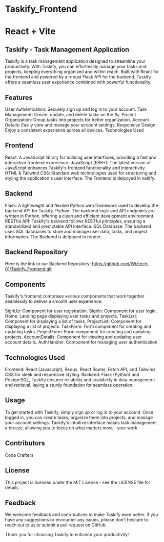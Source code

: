 # Taskify_Frontend

# React + Vite

## Taskify - Task Management Application

Taskify is a task management application designed to streamline your productivity. With Taskify, you can effortlessly manage your tasks and projects, keeping everything organized and within reach. Built with React for the frontend and powered by a robust Flask API for the backend, Taskify offers a seamless user experience combined with powerful functionality.

## Features

User Authentication: Securely sign up and log in to your account.
Task Management: Create, update, and delete tasks on the fly.
Project Organization: Group tasks into projects for better organization.
Account Details: Easily view and manage your account settings.
Responsive Design: Enjoy a consistent experience across all devices.
Technologies Used

## Frontend
React: A JavaScript library for building user interfaces, providing a fast and interactive frontend experience.
JavaScript (ES6+): The latest version of JavaScript enhances Taskify's frontend functionality and interactivity.
HTML & Tailwind CSS: Standard web technologies used for structuring and styling the application's user interface. The Frontend is delpoyed in netlify. 
## Backend
Flask: A lightweight and flexible Python web framework used to develop the backend API for Taskify.
Python: The backend logic and API endpoints are written in Python, offering a clean and efficient development environment.
RESTful API: Taskify's backend follows RESTful principles, ensuring a standardized and predictable API interface.
SQL Database: The backend uses SQL databases to store and manage user data, tasks, and project information. The Backend is delpoyed in render.

## Backend Repository
Here is the link to our Backend Repository: https://github.com/Wiztech-01/Taskify_Frontend.git

## Components
Taskify's frontend comprises various components that work together seamlessly to deliver a smooth user experience:

SignUp: Component for user registration.
SignIn: Component for user login.
Home: Landing page displaying user tasks and projects.
TaskList: Component for displaying a list of tasks.
ProjectList: Component for displaying a list of projects.
TaskForm: Form component for creating and updating tasks.
ProjectForm: Form component for creating and updating projects.
AccountDetails: Component for viewing and updating user account details.
AuthHandler: Component for managing user authentication.

## Technologies Used
Frontend: React (Javascript), Redux, React Router, Fetch API, and Tailwind CSS for sleek and responsive styling.
Backend: Flask (Python) and PostgreSQL, Taskify ensures reliability and scalability in data management and retrieval, laying a sturdy foundation for seamless operation.
## Usage

To get started with Taskify, simply sign up or log in to your account. Once logged in, you can create tasks, organize them into projects, and manage your account settings. Taskify's intuitive interface makes task management a breeze, allowing you to focus on what matters most - your work.

## Contributors

Code Crafters

## License

This project is licensed under the MIT License - see the LICENSE file for details.

## Feedback

We welcome feedback and contributions to make Taskify even better. If you have any suggestions or encounter any issues, please don't hesitate to reach out to us or submit a pull request on GitHub.

Thank you for choosing Taskify to enhance your productivity!
